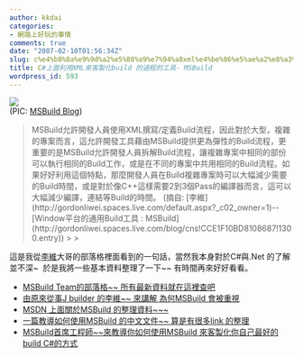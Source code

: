 ```yaml
---
author: kkdai
categories:
- 網路上好玩的事情
comments: true
date: "2007-02-10T01:56:34Z"
slug: c%e4%b8%8a%e9%9d%a2%e5%88%a9%e7%94%a8xml%e4%be%86%e5%ae%a2%e8%a3%bd%e5%8c%96build-%e7%9a%84%e9%81%8e%e7%a8%8b%e7%9a%84%e5%b7%a5%e5%85%b7-msbuild
title: C#上面利用XML來客製化build 的過程的工具- MSBuild
wordpress_id: 593
---
```


![](http://msbuild.members.winisp.net/images/msbuild_poster.jpg)  
(PIC: [MSBuild Blog](http://blogs.msdn.com/msbuild/))  


<blockquote>MSBuild允許開發人員使用XML撰寫/定義Build流程，因此對於大型，複雜的專案而言，這允許開發工具藉由MSBuild提供更為彈性的Build流程，更重要的是MSBuild允許開發人員拆解Build流程，讓複雜專案中相同的部份可以執行相同的Build工作，或是在不同的專案中共用相同的Build流程。如果好好利用這個特點，那麼開發人員在Build複雜專案時可以大幅減少需要的Build時間，或是對於像C++這樣需要2到3個Pass的編譯器而言，這可以大幅減少編譯，連結等Build的時間。  
(摘自: [李維](http://gordonliwei.spaces.live.com/default.aspx?_c02_owner=1)--[Window平台的通用Build工具 : MSBuild](http://gordonliwei.spaces.live.com/blog/cns!CCE1F10BD8108687!1300.entry))
> 
> </blockquote>

這是我從[李維](http://gordonliwei.spaces.live.com/default.aspx?_c02_owner=1)大哥的部落格裡面看到的一句話，當然我本身對於C#與.Net 的了解並不深~  於是我將一些基本資料整理了一下~~ 有時間再來好好看看。

  * [MSBuild Team的部落格~~ 所有最新資料就在這裡查吧](http://blogs.msdn.com/msbuild/)
  * [由原來從事J builder 的李維~~ 來講解 為何MSBuild 會被重視](http://gordonliwei.spaces.live.com/blog/cns!CCE1F10BD8108687!1300.entry)
  * [MSDN 上面關於MSBuild 的整理資料~~~](http://msdn2.microsoft.com/en-us/library/ms171452.aspx)
  * [一篇教導如何使用MSBuild 的中文文件~~ 算是有很多link 的整理](http://big5.webasp.net/article/9/8387_print.htm)
  * [MSBuild首席工程師~~來教導你如何使用MSBuild 來客製化你自己最好的build C#的方式](http://msdn.microsoft.com/msdntv/episode.aspx?xml=episodes/en/20040122VSNETAK/manifest.xml)
